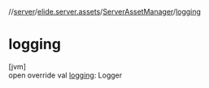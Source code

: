 //[server](../../../index.md)/[elide.server.assets](../index.md)/[ServerAssetManager](index.md)/[logging](logging.md)

# logging

[jvm]\
open override val [logging](logging.md): Logger
